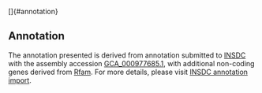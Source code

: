 []{#annotation}

Annotation
----------

The annotation presented is derived from annotation submitted to
[INSDC](http://www.insdc.org) with the assembly accession
[GCA\_000977685.1](http://www.ebi.ac.uk/ena/data/view/GCA_000977685.1),
with additional non-coding genes derived from
[Rfam](http://rfam.xfam.org/). For more details, please visit [INSDC
annotation
import](http://ensemblgenomes.org/info/data/insdc_annotation).
